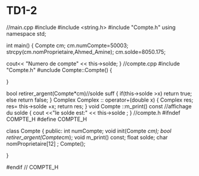 # TD1-2
//main.cpp
#include <iostream>
#include <string.h>
#include "Compte.h"
using namespace std;

int main()
{
    Compte cm;
    cm.numCompte=50003;
    strcpy(cm.nomProprietaire,Ahmed_Amine);
    cm.solde=8050.175;

  cout<< "Numero de compte" << this->solde;
}
//compte.cpp
#include "Compte.h"
#unclude<iostream>
Compte::Compte()
{

}

 bool retirer_argent(Compte*cm)//solde suff
 {
if(this->solde >x)
    return true;
else
    return false;
 }
Complex Complex :: operator+(double x)
{
    Complex res;
    res= this->solde +x;
    return res;
}
void Compte ::m_print() const //affichage du solde
{
    cout <<"le solde est:" << this->solde ;
}
//compte.h
#ifndef COMPTE_H
#define COMPTE_H


class Compte
{
    public:
        int numCompte;
        void init(Compte *cm);
        bool retirer_argent(Compte*cm);
        void m_print() const;
        float solde;
        char nomProprietaire[12] ;
        Compte();



}

#endif // COMPTE_H

